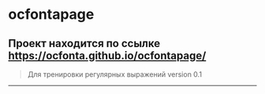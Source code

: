 # ocfontapage
## Проект находится по ссылке <https://ocfonta.github.io/ocfontapage/>
> Для тренировки регулярных выражений
> version 0.1
***
